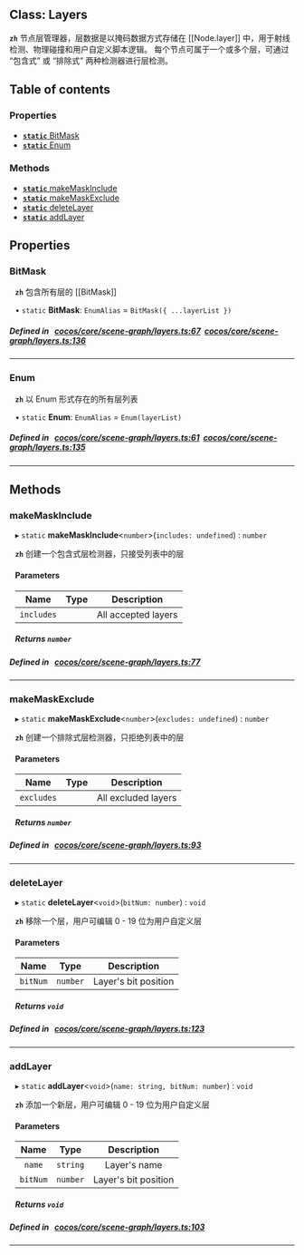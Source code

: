 
## Class: Layers






**`zh`** 节点层管理器，层数据是以掩码数据方式存储在 [[Node.layer]] 中，用于射线检测、物理碰撞和用户自定义脚本逻辑。
每个节点可属于一个或多个层，可通过 “包含式” 或 “排除式” 两种检测器进行层检测。


<div class="table-of-content">
<h2>Table of contents</h2>


### Properties

- [ **`static`**  BitMask](#BitMask)
- [ **`static`**  Enum](#Enum)

### Methods

- [ **`static`**  makeMaskInclude](#makeMaskInclude)
- [ **`static`**  makeMaskExclude](#makeMaskExclude)
- [ **`static`**  deleteLayer](#deleteLayer)
- [ **`static`**  addLayer](#addLayer)
</div>

## Properties


### BitMask
<div style="margin-left: 10px;">



**`zh`** 包含所有层的 [[BitMask]]





• `static` **BitMask**:
`EnumAlias`  = `BitMask({ ...layerList })`
</div>

##### Defined in &nbsp;   [cocos/core/scene-graph/layers.ts:67](https://github.com/cocos-creator/engine/blob/c7bf6b8a9/cocos/core/scene-graph/layers.ts#L67)&nbsp;   [cocos/core/scene-graph/layers.ts:136](https://github.com/cocos-creator/engine/blob/c7bf6b8a9/cocos/core/scene-graph/layers.ts#L136)&nbsp;


___


### Enum
<div style="margin-left: 10px;">



**`zh`** 以 Enum 形式存在的所有层列表





• `static` **Enum**:
`EnumAlias`  = `Enum(layerList)`
</div>

##### Defined in &nbsp;   [cocos/core/scene-graph/layers.ts:61](https://github.com/cocos-creator/engine/blob/c7bf6b8a9/cocos/core/scene-graph/layers.ts#L61)&nbsp;   [cocos/core/scene-graph/layers.ts:135](https://github.com/cocos-creator/engine/blob/c7bf6b8a9/cocos/core/scene-graph/layers.ts#L135)&nbsp;


___

<!---->
## Methods

### makeMaskInclude

<div style="margin-left: 10px;">

▸ `static`  **makeMaskInclude**<`number`\>(`includes: undefined`) : `number`



**`zh`** 
创建一个包含式层检测器，只接受列表中的层



#### Parameters

| Name | Type | Description |
| :------: | :------: | :------: |
| `includes` |  | All accepted layers  |


##### Returns `number`
</div>

##### Defined in &nbsp;   [cocos/core/scene-graph/layers.ts:77](https://github.com/cocos-creator/engine/blob/c7bf6b8a9/cocos/core/scene-graph/layers.ts#L77)&nbsp;
___
### makeMaskExclude

<div style="margin-left: 10px;">

▸ `static`  **makeMaskExclude**<`number`\>(`excludes: undefined`) : `number`



**`zh`** 
创建一个排除式层检测器，只拒绝列表中的层



#### Parameters

| Name | Type | Description |
| :------: | :------: | :------: |
| `excludes` |  | All excluded layers  |


##### Returns `number`
</div>

##### Defined in &nbsp;   [cocos/core/scene-graph/layers.ts:93](https://github.com/cocos-creator/engine/blob/c7bf6b8a9/cocos/core/scene-graph/layers.ts#L93)&nbsp;
___
### deleteLayer

<div style="margin-left: 10px;">

▸ `static`  **deleteLayer**<`void`\>(`bitNum: number`) : `void`



**`zh`** 移除一个层，用户可编辑 0 - 19 位为用户自定义层



#### Parameters

| Name | Type | Description |
| :------: | :------: | :------: |
| `bitNum` | `number` | Layer's bit position  |


##### Returns `void`
</div>

##### Defined in &nbsp;   [cocos/core/scene-graph/layers.ts:123](https://github.com/cocos-creator/engine/blob/c7bf6b8a9/cocos/core/scene-graph/layers.ts#L123)&nbsp;
___
### addLayer

<div style="margin-left: 10px;">

▸ `static`  **addLayer**<`void`\>(`name: string, bitNum: number`) : `void`



**`zh`** 添加一个新层，用户可编辑 0 - 19 位为用户自定义层



#### Parameters

| Name | Type | Description |
| :------: | :------: | :------: |
| `name` | `string` | Layer's name  |
| `bitNum` | `number` | Layer's bit position  |


##### Returns `void`
</div>

##### Defined in &nbsp;   [cocos/core/scene-graph/layers.ts:103](https://github.com/cocos-creator/engine/blob/c7bf6b8a9/cocos/core/scene-graph/layers.ts#L103)&nbsp;
___
<!---->



